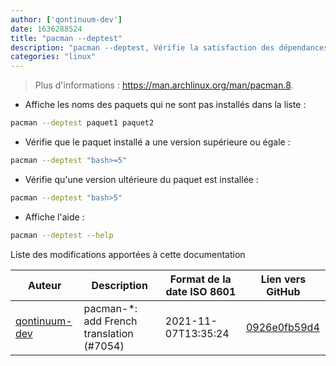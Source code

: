 ```yaml
---
author: ['qontinuum-dev']
date: 1636288524
title: "pacman --deptest"
description: "pacman --deptest, Vérifie la satisfaction des dépendances et renvoie celles qui ne le sont pas."
categories: "linux"
---
```

> Plus d'informations : <https://man.archlinux.org/man/pacman.8>.

- Affiche les noms des paquets qui ne sont pas installés dans la liste :

```bash
pacman --deptest paquet1 paquet2
```

- Vérifie que le paquet installé a une version supérieure ou égale :

```bash
pacman --deptest "bash>=5"
```

- Vérifie qu'une version ultérieure du paquet est installée :

```bash
pacman --deptest "bash>5"
```

- Affiche l'aide :

```bash
pacman --deptest --help
```
Liste des modifications apportées à cette documentation


Auteur | Description | Format de la date ISO 8601 | Lien vers GitHub
------|-----|-----|-----
[qontinuum-dev](mailto:79641156+qontinuum-dev@users.noreply.github.com) | pacman-*: add French translation (#7054) | 2021-11-07T13:35:24 | [0926e0fb59d4](https://github.com/tldr-pages/tldr/commit/0926e0fb59d438c47d8b3fdbc645c95b6fa5e2f6)


